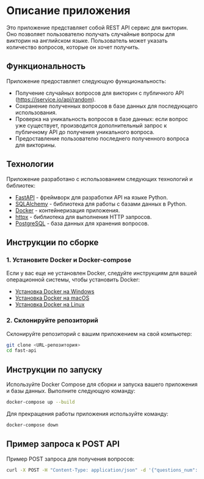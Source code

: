 # Описание приложения

Это приложение представляет собой REST API сервис для викторин. Оно позволяет пользователю получать случайные вопросы для викторин на английском языке. Пользователь может указать количество вопросов, которые он хочет получить.

## Функциональность

Приложение предоставляет следующую функциональность:

- Получение случайных вопросов для викторин с публичного API (https://jservice.io/api/random).
- Сохранение полученных вопросов в базе данных для последующего использования.
- Проверка на уникальность вопросов в базе данных: если вопрос уже существует, производится дополнительный запрос к публичному API до получения уникального вопроса.
- Предоставление пользователю последнего полученного вопроса для викторины.

## Технологии

Приложение разработано с использованием следующих технологий и библиотек:

- [FastAPI](https://fastapi.tiangolo.com/) - фреймворк для разработки API на языке Python.
- [SQLAlchemy](https://www.sqlalchemy.org/) - библиотека для работы с базами данных в Python.
- [Docker](https://www.docker.com/) - контейнеризация приложения.
- [httpx](https://www.python-httpx.org/) - библиотека для выполнения HTTP запросов.
- [PostgreSQL](https://www.postgresql.org/) - база данных для хранения вопросов.

## Инструкции по сборке

### 1. Установите Docker и Docker-compose

Если у вас еще не установлен Docker, следуйте инструкциям для вашей операционной системы, чтобы установить Docker:

- [Установка Docker на Windows](https://docs.docker.com/desktop/install/install-windows-install/)
- [Установка Docker на macOS](https://docs.docker.com/desktop/install/install-mac-install/)
- [Установка Docker на Linux](https://docs.docker.com/desktop/install/install-linux-install/)

### 2. Склонируйте репозиторий

Склонируйте репозиторий с вашим приложением на свой компьютер:

```bash
git clone <URL-репозитория>
cd fast-api
```
## Инструкции по запуску

Используйте Docker Compose для сборки и запуска вашего приложения и базы данных. Выполните следующую команду:

```bash
docker-compose up --build
```
Для прекращения работы приложения используйте команду:

```bash
docker-compose down
```

## Пример запроса к POST API

Пример POST запроса для получения вопросов:

```bash
curl -X POST -H "Content-Type: application/json" -d '{"questions_num": 5}' http://localhost:8000/get_questions/
```